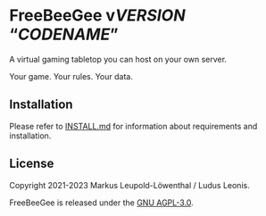 # FreeBeeGee v$VERSION$ “$CODENAME$”

A virtual gaming tabletop you can host on your own server.

Your game. Your rules. Your data.

## Installation

Please refer to [INSTALL.md](INSTALL.md) for information about requirements and installation.

## License

Copyright 2021-2023 Markus Leupold-Löwenthal / Ludus Leonis.

FreeBeeGee is released under the [GNU AGPL-3.0](LICENSE.md).
